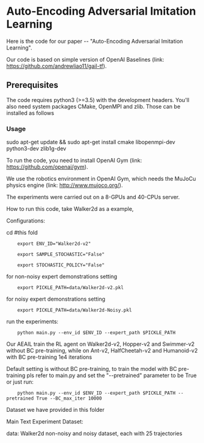 # Auto-Encoding Adversarial Imitation Learning

Here is the code for our paper -- "Auto-Encoding Adversarial Imitation Learning".

Our code is based on simple version of OpenAI Baselines (link: https://github.com/andrewliao11/gail-tf).   

## Prerequisites  

The code requires python3 (>=3.5) with the development headers. You'll also need system packages CMake, OpenMPI and zlib. Those can be installed as follows  

### Usage  
    

sudo apt-get update && sudo apt-get install cmake libopenmpi-dev python3-dev zlib1g-dev


To run the code, you need to install OpenAI Gym (link: https://github.com/openai/gym).  

We use the robotics environment in OpenAI Gym, which needs the MuJoCu physics engine (link: http://www.mujoco.org/).   

The experiments were carried out on a 8-GPUs and 40-CPUs server.  


How to run this code, take Walker2d as a example,

Configurations:

cd #this fold

        export ENV_ID="Walker2d-v2"

        export SAMPLE_STOCHASTIC="False"  

        export STOCHASTIC_POLICY="False" 

for non-noisy expert demonstrations setting

        export PICKLE_PATH=data/Walker2d-v2.pkl

for noisy expert demonstrations setting

        export PICKLE_PATH=data/Walker2d-Noisy.pkl



run the experiments:

        python main.py --env_id $ENV_ID --expert_path $PICKLE_PATH



Our AEAIL train the RL agent on Walker2d-v2, Hopper-v2 and Swimmer-v2 without BC pre-training, while on Ant-v2, HalfCheetah-v2 and Humanoid-v2 with BC pre-training 1e4 iterations

Default setting is without BC pre-training, to train the model with BC pre-training pls refer to main.py and set the "--pretrained" parameter to be True or just run:



        python main.py --env_id $ENV_ID --expert_path $PICKLE_PATH --pretrained True --BC_max_iter 10000



Dataset we have provided in this folder

Main Text Experiment Dataset:

data: Walker2d non-noisy and noisy dataset, each with 25 trajectories




